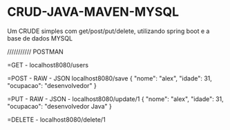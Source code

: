 # CRUD-JAVA-MAVEN-MYSQL
Um CRUDE simples com get/post/put/delete, utilizando spring boot e a base de dados MYSQL


/////////// POSTMAN

=GET - localhost8080/users

=POST - RAW - JSON localhost8080/save
{
    "nome": "alex",
    "idade": 31,
    "ocupacao": "desenvolvedor"
}

=PUT - RAW - JSON - localhost8080/update/1
{
    "nome": "alex",
    "idade": 31,
    "ocupacao": "desenvolvedor Java"
}

=DELETE - localhost8080/delete/1
